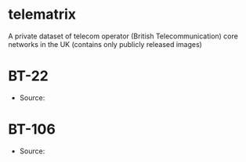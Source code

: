 # telematrix
A private dataset of telecom operator (British Telecommunication) core networks in the UK (contains only publicly released images) 

# BT-22
- Source:

# BT-106 
- Source: 
